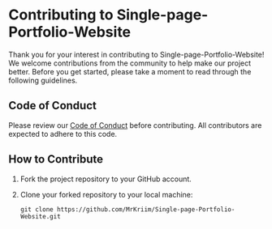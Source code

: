 # Contributing to Single-page-Portfolio-Website

Thank you for your interest in contributing to Single-page-Portfolio-Website! We welcome contributions from the community to help make our project better. Before you get started, please take a moment to read through the following guidelines.

## Code of Conduct

Please review our [Code of Conduct](CODE_OF_CONDUCT.md) before contributing. All contributors are expected to adhere to this code.

## How to Contribute

1. Fork the project repository to your GitHub account.

2. Clone your forked repository to your local machine:
   ```shell
   git clone https://github.com/MrKriim/Single-page-Portfolio-Website.git
